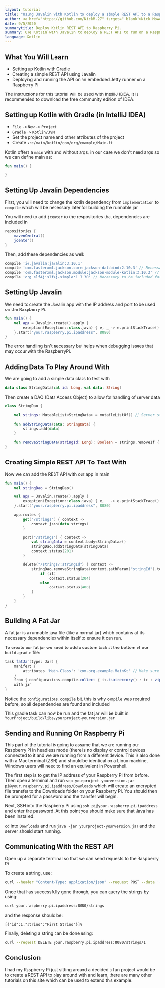 ```yaml
---
layout: tutorial
title: "Using Javalin with Kotlin to deploy a simple REST API to a Raspberry Pi"
author: <a href="https://github.com/NickM-27" target="_blank">Nick Mowen</a>
date: 9/5/2020
summarytitle: Deploy Kotlin REST API to Raspberry Pi.
summary: Use Kotlin with Javalin to deploy a REST API to run on a Raspberry Pi"
language: Kotlin
---
```


## What You Will Learn

* Setting up Kotlin with Gradle
* Creating a simple REST API using Javalin
* Deploying and running the API on an embedded Jetty runner on a Raspberry Pi

The instructions for this tutorial will be used with IntelliJ IDEA. It is recommended to download the free community edition of IDEA.

## Setting up Kotlin with Gradle (in IntelliJ IDEA)

* `File` `->` `New` `->` `Project`
* `Gradle` `->` `Kotlin/JVM`
* Set the project name and other attributes of the project
* Create `src/main/kotlin/com/org/example/Main.kt`

Kotlin offers a `main` with and without args, in our case we don't need args so we can define main as:

``` kotlin
fun main() {

}
```

## Setting Up Javalin Dependencies

First, you will need to change the kotlin dependency from `implementation` to `compile` which will be necessary later for building the runnable jar.

You will need to add `jcenter` to the respositories that dependencies are included in:

``` groovy
repositories {
    mavenCentral()
    jcenter()
}
```

Then, add these dependencies as well:

``` groovy
compile 'io.javalin:javalin:3.10.1'
compile 'com.fasterxml.jackson.core:jackson-databind:2.10.3' // Necessary to be included for running on Raspberry Pi
compile 'com.fasterxml.jackson.module:jackson-module-kotlin:2.10.3' // Necessary to be included for running on Raspberry Pi
compile 'org.slf4j:slf4j-simple:1.7.30' // Necessary to be included for running on Raspberry Pi
```

## Setting Up Javalin

We need to create the Javalin app with the IP address and port to be used on the Raspberry Pi:

``` kotlin
fun main() {
    val app = Javalin.create().apply {
        exception(Exception::class.java) { e, _ -> e.printStackTrace() }
    }.start("your.raspberry.pi.ipaddress", 8080)
}
```

The error handling isn't necessary but helps when debugging issues that may occur with the RaspberryPi.

## Adding Data To Play Around With

We are going to add a simple data class to test with:

``` kotlin
data class StringData(val id: Long, val data: String)
```

Then create a DAO (Data Access Object) to allow for handling of server data

``` kotlin
class StringDao {

    val strings: MutableList<StringData> = mutableListOf() // Server starts with empty list
    
    fun addStringData(data: StringData) {
        strings.add(data)
    }
    
    fun removeStringData(stringId: Long): Boolean = strings.removeIf { it.id == stringId }
}
```

## Creating Simple REST API To Test With

Now we can add the REST API with our app in main:

``` kotlin
fun main() {
    val stringDao = StringDao()

    val app = Javalin.create().apply {
        exception(Exception::class.java) { e, _ -> e.printStackTrace() }
    }.start("your.raspberry.pi.ipaddress", 8080)

    app.routes {
        get("/strings") { context ->
            context.json(data.strings)
        }

        post("/strings") { context ->
            val stringData = context.body<StringData>()
            stringDao.addStringData(stringData)
            context.status(201)
        }

        delete("/strings/:stringId") { context ->
            stringDao.removeStringData(context.pathParam("stringId").toLongOrNull() ?: -1).let {
                if (it)
                    context.status(204)
                else
                    context.status(400)
            }
        }
    }
}
```

## Building A Fat Jar

A fat jar is a runnable java file (like a normal jar) which contains all its necessary dependencies within itself to ensure it can run.

To create our fat jar we need to add a custom task at the bottom of our `build.gradle` file:

``` groovy
task fatJar(type: Jar) {
    manifest {
        attributes 'Main-Class': 'com.org.example.MainKt' // Make sure this includes Kt at the end of your main class
    }
    from { configurations.compile.collect { it.isDirectory() ? it : zipTree(it) } }
    with jar
}
```

Notice the `configurations.compile` bit, this is why `compile` was required before, so all dependencies are found and included.

This gradle task can now be run and the fat jar will be built in `YourProject/build/libs/yourproject-yourversion.jar`

## Sending and Running On Raspberry Pi

This part of the tutorial is going to assume that we are running our Raspberry Pi in headless mode (there is no display or control devices connected to it and we are running from a different device. This is also done with a Mac terminal (ZSH) and should be identical on a Linux machine, Windows users will need to find an equivalent in Powershell.

The first step is to get the IP address of your Raspberry Pi from before. Then open a terminal and run `scp yourproject-yourversion.jar pi@your.raspberry.pi.ipaddress/Downloads` which will create an encrypted file transfer to the Downloads folder on your Raspberry Pi. You should then be prompted for a password and the transfer will begin.

Next, SSH into the Raspberry Pi using `ssh pi@your.raspberry.pi.ipaddress` and enter the password. At this point you should make sure that Java has been installed.

`cd` into `Downloads` and run `java -jar yourproject-yourversion.jar` and the server should start running.

## Communicating With the REST API

Open up a separate terminal so that we can send requests to the Raspberry Pi. 

To create a string, use:

``` bash
curl --header "Content-Type: application/json" --request POST --data '{ "id": "1", "string": "First String"}' your.raspberry.pi.ipaddress:8080/strings
```

Once that has successfully gone through, you can query the strings by using:

``` bash
curl your.raspberry.pi.ipaddress:8080/strings
```

and the response should be:

`[{"id":1,"string":"First String"}]%`

Finally, deleting a string can be done using:

``` bash
curl --request DELETE your.raspberry.pi.ipaddress:8080/strings/1
```

## Conclusion

I had my Raspberry Pi just sitting around a decided a fun project would be to create a REST API to play around with and learn, there are many other tutorials on this site which can be used to extend this example.
